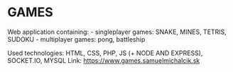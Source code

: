 # GAMES
Web application containing:
	- singleplayer games: SNAKE, MINES, TETRIS, SUDOKU
	- multiplayer games: pong, battleship

Used technologies: HTML, CSS, PHP, JS (+ NODE AND EXPRESS), SOCKET.IO, MYSQL
Link: https://www.games.samuelmichalcik.sk
